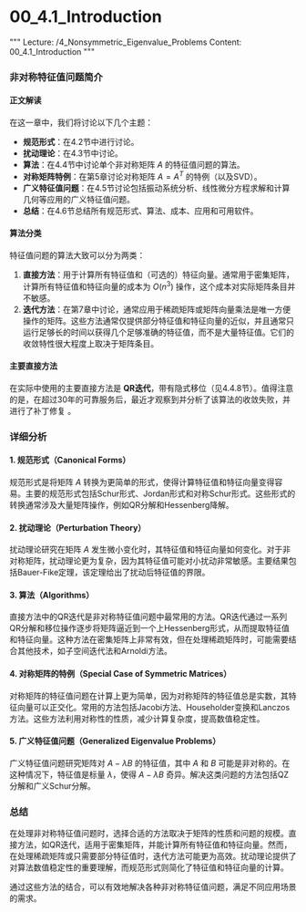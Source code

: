 # 00_4.1_Introduction

"""
Lecture: /4_Nonsymmetric_Eigenvalue_Problems
Content: 00_4.1_Introduction
"""

### 非对称特征值问题简介

#### 正文解读

在这一章中，我们将讨论以下几个主题：

- **规范形式**：在4.2节中进行讨论。
- **扰动理论**：在4.3节中讨论。
- **算法**：在4.4节中讨论单个非对称矩阵 $A$ 的特征值问题的算法。
- **对称矩阵特例**：在第5章讨论对称矩阵 $A = A^T$ 的特例（以及SVD）。
- **广义特征值问题**：在4.5节讨论包括振动系统分析、线性微分方程求解和计算几何等应用的广义特征值问题。
- **总结**：在4.6节总结所有规范形式、算法、成本、应用和可用软件。

#### 算法分类

特征值问题的算法大致可以分为两类：
1. **直接方法**：用于计算所有特征值和（可选的）特征向量。通常用于密集矩阵，计算所有特征值和特征向量的成本为 $O(n^3)$ 操作，这个成本对实际矩阵条目并不敏感。
2. **迭代方法**：在第7章中讨论，通常应用于稀疏矩阵或矩阵向量乘法是唯一方便操作的矩阵。这些方法通常仅提供部分特征值和特征向量的近似，并且通常只运行足够长的时间以获得几个足够准确的特征值，而不是大量特征值。它们的收敛特性很大程度上取决于矩阵条目。

#### 主要直接方法

在实际中使用的主要直接方法是 **QR迭代**，带有隐式移位（见4.4.8节）。值得注意的是，在超过30年的可靠服务后，最近才观察到并分析了该算法的收敛失败，并进行了补丁修复 。

### 详细分析

#### 1. 规范形式（Canonical Forms）

规范形式是将矩阵 $A$ 转换为更简单的形式，使得计算特征值和特征向量变得容易。主要的规范形式包括Schur形式、Jordan形式和对称Schur形式。这些形式的转换通常涉及大量矩阵操作，例如QR分解和Hessenberg降解。

#### 2. 扰动理论（Perturbation Theory）

扰动理论研究在矩阵 $A$ 发生微小变化时，其特征值和特征向量如何变化。对于非对称矩阵，扰动理论更为复杂，因为其特征值可能对小扰动非常敏感。主要结果包括Bauer-Fike定理，该定理给出了扰动后特征值的界限。

#### 3. 算法（Algorithms）

直接方法中的QR迭代是非对称特征值问题中最常用的方法。QR迭代通过一系列QR分解和移位操作逐步将矩阵逼近到一个上Hessenberg形式，从而提取特征值和特征向量。这种方法在密集矩阵上非常有效，但在处理稀疏矩阵时，可能需要结合其他技术，如子空间迭代法和Arnoldi方法。

#### 4. 对称矩阵的特例（Special Case of Symmetric Matrices）

对称矩阵的特征值问题在计算上更为简单，因为对称矩阵的特征值总是实数，其特征向量可以正交化。常用的方法包括Jacobi方法、Householder变换和Lanczos方法。这些方法利用对称性的性质，减少计算复杂度，提高数值稳定性。

#### 5. 广义特征值问题（Generalized Eigenvalue Problems）

广义特征值问题研究矩阵对 $A - \lambda B$ 的特征值，其中 $A$ 和 $B$ 可能是非对称的。在这种情况下，特征值是标量 $\lambda$，使得 $A - \lambda B$ 奇异。解决这类问题的方法包括QZ分解和广义Schur分解。

### 总结

在处理非对称特征值问题时，选择合适的方法取决于矩阵的性质和问题的规模。直接方法，如QR迭代，适用于密集矩阵，并能计算所有特征值和特征向量。然而，在处理稀疏矩阵或只需要部分特征值时，迭代方法可能更为高效。扰动理论提供了对算法数值稳定性的重要理解，而规范形式则简化了特征值和特征向量的计算。

通过这些方法的结合，可以有效地解决各种非对称特征值问题，满足不同应用场景的需求。

    